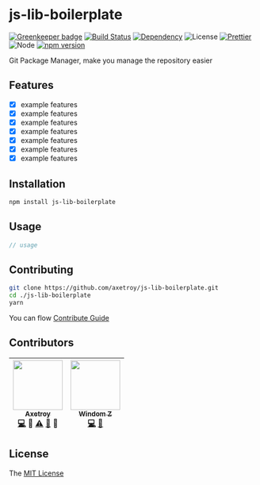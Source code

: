 # js-lib-boilerplate

[![Greenkeeper badge](https://badges.greenkeeper.io/axetroy/js-lib-boilerplate.svg)](https://greenkeeper.io/)
[![Build Status](https://travis-ci.org/axetroy/js-lib-boilerplate.svg?branch=master)](https://travis-ci.org/axetroy/js-lib-boilerplate)
[![Dependency](https://david-dm.org/axetroy/js-lib-boilerplate.svg)](https://david-dm.org/axetroy/js-lib-boilerplate)
![License](https://img.shields.io/badge/license-MIT-green.svg)
[![Prettier](https://img.shields.io/badge/Code%20Style-Prettier-green.svg)](https://github.com/prettier/prettier)
![Node](https://img.shields.io/badge/node-%3E=6.0-blue.svg?style=flat-square)
[![npm version](https://badge.fury.io/js/js-lib-boilerplate.svg)](https://badge.fury.io/js/js-lib-boilerplate)

Git Package Manager, make you manage the repository easier

## Features

- [x] example features
- [x] example features
- [x] example features
- [x] example features
- [x] example features
- [x] example features
- [x] example features

## Installation
```bash
npm install js-lib-boilerplate
```

## Usage

```javascript
// usage
```

## Contributing

```bash
git clone https://github.com/axetroy/js-lib-boilerplate.git
cd ./js-lib-boilerplate
yarn
```

You can flow [Contribute Guide](https://github.com/axetroy/js-lib-boilerplate/blob/master/contributing.md)

## Contributors

<!-- ALL-CONTRIBUTORS-LIST:START - Do not remove or modify this section -->
| [<img src="https://avatars1.githubusercontent.com/u/9758711?v=3" width="100px;"/><br /><sub>Axetroy</sub>](http://axetroy.github.io)<br />[💻](https://github.com/axetroy/js-lib-boilerplate/commits?author=axetroy) 🔌 [⚠️](https://github.com/axetroy/js-lib-boilerplate/commits?author=axetroy) [🐛](https://github.com/axetroy/js-lib-boilerplate/issues?q=author%3Aaxetroy) 🎨 | [<img src="https://avatars0.githubusercontent.com/u/14875359?v=3" width="100px;"/><br /><sub>Windom Z</sub>](http://windomz.github.io/)<br />[💻](https://github.com/axetroy/js-lib-boilerplate/commits?author=WindomZ) [📖](https://github.com/axetroy/js-lib-boilerplate/commits?author=WindomZ) |
| :---: | :---: |
<!-- ALL-CONTRIBUTORS-LIST:END -->

## License

The [MIT License](https://github.com/axetroy/js-lib-boilerplate/blob/master/LICENSE)